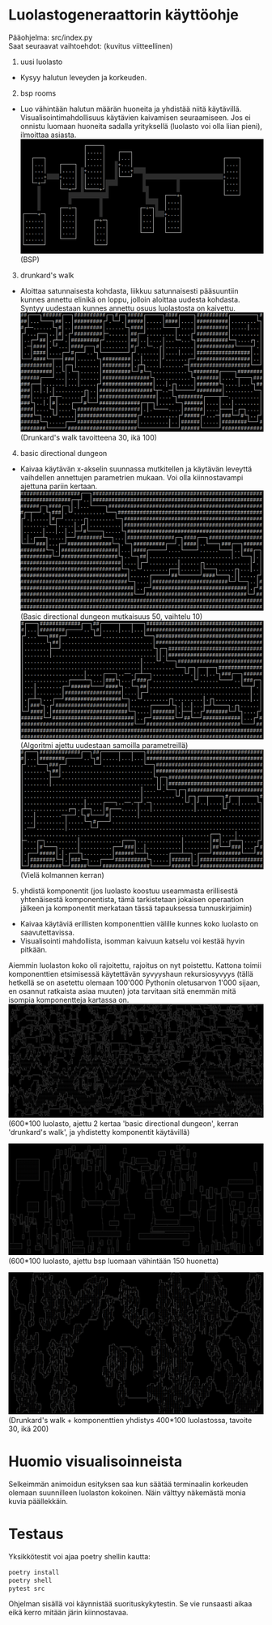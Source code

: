 # Luolastogeneraattorin käyttöohje
Pääohjelma: src/index.py  
Saat seuraavat vaihtoehdot: (kuvitus viitteellinen)
1. uusi luolasto
  - Kysyy halutun leveyden ja korkeuden.
2. bsp rooms
  - Luo vähintään halutun määrän huoneita ja yhdistää niitä käytävillä. Visualisointimahdollisuus käytävien kaivamisen seuraamiseen. Jos ei onnistu luomaan huoneita sadalla yrityksellä (luolasto voi olla liian pieni), ilmoittaa asiasta.
  ![](kuvat/kayttoohje/bsp.png)  
  (BSP)
3. drunkard's walk
  - Aloittaa satunnaisesta kohdasta, liikkuu satunnaisesti pääsuuntiin kunnes annettu elinikä on loppu, jolloin aloittaa uudesta kohdasta. Syntyy uudestaan kunnes annettu osuus luolastosta on kaivettu.
  ![](kuvat/kayttoohje/drunkard.png)  
  (Drunkard's walk tavoitteena 30, ikä 100)
4. basic directional dungeon
  - Kaivaa käytävän x-akselin suunnassa mutkitellen ja käytävän leveyttä vaihdellen annettujen parametrien mukaan. Voi olla kiinnostavampi ajettuna pariin kertaan.
  ![](kuvat/kayttoohje/directed1.png)  
  (Basic directional dungeon mutkaisuus 50, vaihtelu 10)
  ![](kuvat/kayttoohje/directed2.png)  
  (Algoritmi ajettu uudestaan samoilla parametreillä)
  ![](kuvat/kayttoohje/directed3.png)  
  (Vielä kolmannen kerran)
5. yhdistä komponentit (jos luolasto koostuu useammasta erillisestä yhtenäisestä komponentista, tämä tarkistetaan jokaisen operaation jälkeen ja komponentit merkataan tässä tapauksessa tunnuskirjaimin)
  - Kaivaa käytäviä erillisten komponenttien välille kunnes koko luolasto on saavutettavissa.
  - Visualisointi mahdollista, isomman kaivuun katselu voi kestää hyvin pitkään.

Aiemmin luolaston koko oli rajoitettu, rajoitus on nyt poistettu. Kattona toimii komponenttien etsimisessä käytettävän syvyyshaun rekursiosyvyys (tällä hetkellä se on asetettu olemaan 100'000 Pythonin oletusarvon 1'000 sijaan, en osannut ratkaista asiaa muuten) jota tarvitaan sitä enemmän mitä isompia komponentteja kartassa on.
![](kuvat/iso_luola.png)
(600*100 luolasto, ajettu 2 kertaa 'basic directional dungeon', kerran 'drunkard's walk', ja yhdistetty komponentit käytävillä)

![](kuvat/iso_bsp.png)
(600*100 luolasto, ajettu bsp luomaan vähintään 150 huonetta)

![](kuvat/iso_drunkard.png)
(Drunkard's walk + komponenttien yhdistys 400*100 luolastossa, tavoite 30, ikä 200)

# Huomio visualisoinneista
Selkeimmän animoidun esityksen saa kun säätää terminaalin korkeuden olemaan suunnilleen luolaston kokoinen. Näin välttyy näkemästä monia kuvia päällekkäin.

# Testaus

Yksikkötestit voi ajaa poetry shellin kautta:  

    poetry install
    poetry shell
    pytest src

Ohjelman sisällä voi käynnistää suorituskykytestin. Se vie runsaasti aikaa eikä kerro mitään järin kiinnostavaa.
